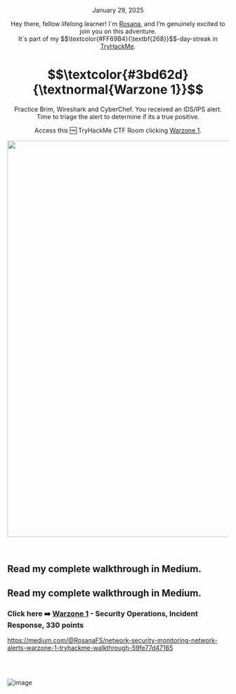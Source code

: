 <p align="center">January 29, 2025</p>
<p align="center">Hey there, fellow lifelong learner! I´m <a href="https://www.linkedin.com/in/rosanafssantos/">Rosana</a>, and I’m genuinely excited to join you on this adventure.<br>
It´s part of my $$\textcolor{#FF69B4}{\textbf{268}}$$-day-streak in  <a href="https://tryhackme.com">TryHackMe</a>.</p>

<h1 align="center">
  $$\textcolor{#3bd62d}{\textnormal{Warzone 1}}$$
</h1>
<p align="center">Practice Brim, Wireshark and CyberChef. You received an IDS/IPS alert. Time to triage the alert to determine if its a true positive.</p>
<p align="center">Access this 🆓 TryHackMe CTF Room clicking <a href="https://tryhackme.com/room/warzoneone">Warzone 1</a>.</p>
                                                              
<p align="center">
  <img width="900px" src="https://github.com/user-attachments/assets/81e725ea-64f3-409b-baa3-8d4f045af981">
</p>


<br>

<h2>Read my complete walkthrough in Medium.</h2>

<h2>Read my complete walkthrough in Medium.</h2>

<h3 align="left"> Click here ➡️  <a href="https://medium.com/@RosanaFS/network-security-monitoring-network-alerts-warzone-1-tryhackme-walkthrough-59fe77d47165">Warzone 1</a> - Security Operations, Incident Response, 330 points</h3>

https://medium.com/@RosanaFS/network-security-monitoring-network-alerts-warzone-1-tryhackme-walkthrough-59fe77d47165

<br>

<br>

![image](https://github.com/user-attachments/assets/69967d6a-9b79-4d0e-955b-19fefc83e5e3)


